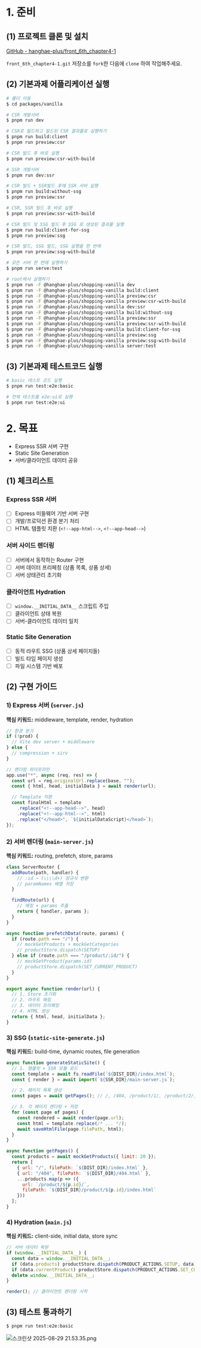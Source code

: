 # 1. 준비

## (1) 프로젝트 클론 및 설치

[GitHub - hanghae-plus/front_6th_chapter4-1](https://github.com/hanghae-plus/front_6th_chapter4-1)

`front_6th_chapter4-1.git` 저장소를 `fork`한 다음에 `clone` 하여 작업해주세요.

## (2) 기본과제 어플리케이션 실행

```bash
# 폴더 이동
$ cd packages/vanilla

# CSR 개발서버
$ pnpm run dev

# CSR로 빌드하고 빌드된 CSR 결과물로 실행하기
$ pnpm run build:client
$ pnpm run preview:csr

# CSR 빌드 후 바로 실행
$ pnpm run preview:csr-with-build

# SSR 개발서버
$ pnpm run dev:ssr

# CSR 빌드 + SSR빌드 후에 SSR 서버 실행
$ pnpm run build:without-ssg
$ pnpm run preview:ssr

# CSR, SSR 빌드 후 바로 실행
$ pnpm run preview:ssr-with-build

# CSR 빌드 및 SSG 빌드 후 SSG 로 생성된 결과물 실행
$ pnpm run build:client-for-ssg
$ pnpm run preview:ssg

# CSR 빌드, SSG 빌드, SSG 실행을 한 번에 
$ pnpm run preview:ssg-with-build

# 모든 서버 한 번에 실행하기
$ pnpm run serve:test

# root에서 실행하기
$ pnpm run -F @hanghae-plus/shopping-vanilla dev
$ pnpm run -F @hanghae-plus/shopping-vanilla build:client
$ pnpm run -F @hanghae-plus/shopping-vanilla preview:csr
$ pnpm run -F @hanghae-plus/shopping-vanilla preview:csr-with-build
$ pnpm run -F @hanghae-plus/shopping-vanilla dev:ssr
$ pnpm run -F @hanghae-plus/shopping-vanilla build:without-ssg
$ pnpm run -F @hanghae-plus/shopping-vanilla preview:ssr
$ pnpm run -F @hanghae-plus/shopping-vanilla preview:ssr-with-build
$ pnpm run -F @hanghae-plus/shopping-vanilla build:client-for-ssg
$ pnpm run -F @hanghae-plus/shopping-vanilla preview:ssg
$ pnpm run -F @hanghae-plus/shopping-vanilla preview:ssg-with-build
$ pnpm run -F @hanghae-plus/shopping-vanilla server:test
```

## (3) 기본과제 테스트코드 실행

```bash
# basic 테스트 코드 실행
$ pnpm run test:e2e:basic

# 전체 테스트를 e2e:ui로 실행
$ pnpm run test:e2e:ui
```

# 2. 목표

- Express SSR 서버 구현
- Static Site Generation
- 서버/클라이언트 데이터 공유

## (1) 체크리스트

### Express SSR 서버

- [ ]  Express 미들웨어 기반 서버 구현
- [ ]  개발/프로덕션 환경 분기 처리
- [ ]  HTML 템플릿 치환 (`<!--app-html-->`, `<!--app-head-->`)

### 서버 사이드 렌더링

- [ ]  서버에서 동작하는 Router 구현
- [ ]  서버 데이터 프리페칭 (상품 목록, 상품 상세)
- [ ]  서버 상태관리 초기화

### 클라이언트 Hydration

- [ ]  `window.__INITIAL_DATA__` 스크립트 주입
- [ ]  클라이언트 상태 복원
- [ ]  서버-클라이언트 데이터 일치

### Static Site Generation

- [ ]  동적 라우트 SSG (상품 상세 페이지들)
- [ ]  빌드 타임 페이지 생성
- [ ]  파일 시스템 기반 배포

## (2) 구현 가이드

### 1) Express 서버 (`server.js`)

**핵심 키워드:** middleware, template, render, hydration

```jsx
// 환경 분기
if (!prod) {
  // Vite dev server + middleware
} else {
  // compression + sirv
}

// 렌더링 파이프라인
app.use("*", async (req, res) => {
  const url = req.originalUrl.replace(base, "");
  const { html, head, initialData } = await render(url);

  // Template 치환
  const finalHtml = template
    .replace("<!--app-head-->", head)
    .replace("<!--app-html-->", html)
    .replace("</head>", `${initialDataScript}</head>`);
});

```

### 2) 서버 렌더링 (`main-server.js`)

**핵심 키워드:** routing, prefetch, store, params

```jsx
class ServerRouter {
  addRoute(path, handler) {
    // :id → (\\\\d+) 정규식 변환
    // paramNames 배열 저장
  }

  findRoute(url) {
    // 매칭 + params 추출
    return { handler, params };
  }
}

async function prefetchData(route, params) {
  if (route.path === "/") {
    // mockGetProducts + mockGetCategories
    // productStore.dispatch(SETUP)
  } else if (route.path === "/product/:id/") {
    // mockGetProduct(params.id)
    // productStore.dispatch(SET_CURRENT_PRODUCT)
  }
}

export async function render(url) {
  // 1. Store 초기화
  // 2. 라우트 매칭
  // 3. 데이터 프리페칭
  // 4. HTML 생성
  return { html, head, initialData };
}

```

### 3) SSG (`static-site-generate.js`)

**핵심 키워드:** build-time, dynamic routes, file generation

```jsx
async function generateStaticSite() {
  // 1. 템플릿 + SSR 모듈 로드
  const template = await fs.readFile(`${DIST_DIR}/index.html`);
  const { render } = await import(`${SSR_DIR}/main-server.js`);

  // 2. 페이지 목록 생성
  const pages = await getPages(); // /, /404, /product/1/, /product/2/, ...

  // 3. 각 페이지 렌더링 + 저장
  for (const page of pages) {
    const rendered = await render(page.url);
    const html = template.replace(/* ... */);
    await saveHtmlFile(page.filePath, html);
  }
}

async function getPages() {
  const products = await mockGetProducts({ limit: 20 });
  return [
    { url: "/", filePath: `${DIST_DIR}/index.html` },
    { url: "/404", filePath: `${DIST_DIR}/404.html` },
    ...products.map(p => ({
      url: `/product/${p.id}/`,
      filePath: `${DIST_DIR}/product/${p.id}/index.html`
    }))
  ];
}

```

### 4) Hydration (`main.js`)

**핵심 키워드:** client-side, initial data, store sync

```jsx
// 서버 데이터 복원
if (window.__INITIAL_DATA__) {
  const data = window.__INITIAL_DATA__;
  if (data.products) productStore.dispatch(PRODUCT_ACTIONS.SETUP, data);
  if (data.currentProduct) productStore.dispatch(PRODUCT_ACTIONS.SET_CURRENT_PRODUCT, data);
  delete window.__INITIAL_DATA__;
}

render(); // 클라이언트 렌더링 시작
```

## (3) 테스트 통과하기

```bash
$ pnpm run test:e2e:basic
```

![스크린샷 2025-08-29 21.53.35.png](attachment:390fd36b-cccd-43e2-96dd-2e7fef0c67ab:스크린샷_2025-08-29_21.53.35.png)